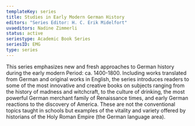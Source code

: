 ```yaml
---
templateKey: series
title: Studies in Early Modern German History
editors: "Series Editor: H. C. Erik Midelfort"
uvaeditors: Nadine Zimmerli
status: active
seriestype: Academic Book Series
seriesID: EMG
type: series
---
```

This series emphasizes new and fresh approaches to German history during the early modern Period: ca. 1400-1800. Including works translated from German and original works in English, the series introduces readers to some of the most innovative and creative books on subjects ranging from the history of madness and witchcraft, to the culture of drinking, the most powerful German merchant family of Renaissance times, and early German reactions to the discovery of America. These are not the conventional topics taught in schools but examples of the vitality and variety offered by historians of the Holy Roman Empire (the German language area).